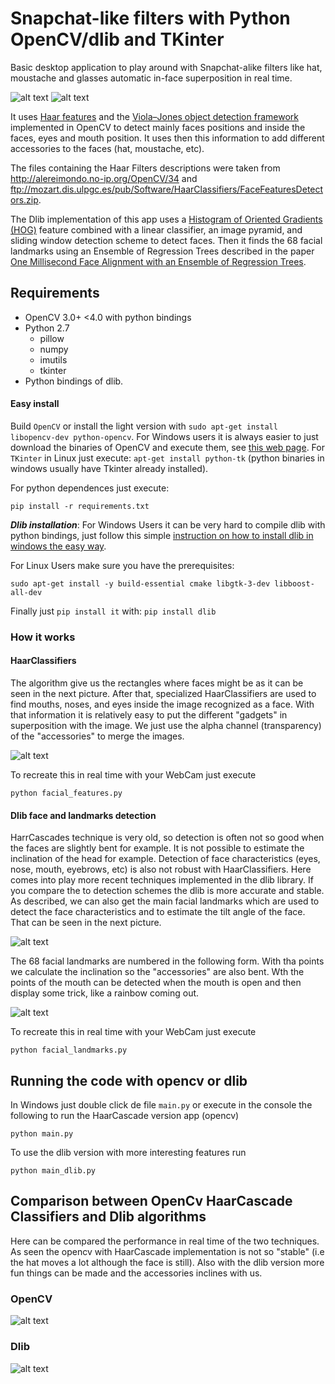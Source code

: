 # Snapchat-like filters with Python OpenCV/dlib and TKinter
Basic desktop application to play around with Snapchat-alike filters like hat, moustache and glasses automatic in-face superposition in real time.

![alt text][s1] ![alt text][s11]


It uses [Haar features](https://en.wikipedia.org/wiki/Haar-like_features) and the [Viola–Jones object detection framework
](https://en.wikipedia.org/wiki/Viola%E2%80%93Jones_object_detection_framework) implemented in OpenCV to detect mainly faces positions and inside the faces, eyes and mouth position. It uses then this information to add different accessories to the faces (hat, moustache, etc).

The files containing the Haar Filters descriptions were taken from http://alereimondo.no-ip.org/OpenCV/34 and ftp://mozart.dis.ulpgc.es/pub/Software/HaarClassifiers/FaceFeaturesDetectors.zip.

The Dlib implementation of this app uses a [Histogram of Oriented Gradients (HOG)](https://en.wikipedia.org/wiki/Histogram_of_oriented_gradients) feature combined with a linear classifier, an image pyramid, and sliding window detection scheme to detect faces. Then it finds the 68 facial landmarks using an Ensemble of Regression Trees described in the paper [One Millisecond Face Alignment with an Ensemble of Regression Trees](https://pdfs.semanticscholar.org/d78b/6a5b0dcaa81b1faea5fb0000045a62513567.pdf).


## Requirements
* OpenCV 3.0+ <4.0 with python bindings
* Python 2.7
     * pillow
     * numpy
     * imutils
     * tkinter
* Python bindings of dlib.


#### Easy install
Build `OpenCV` or install the light version with `sudo apt-get install libopencv-dev python-opencv`. For Windows users it is always easier to just download the binaries of OpenCV and execute them, see [this web page](http://docs.opencv.org/trunk/d5/de5/tutorial_py_setup_in_windows.html). For `TKinter` in Linux just execute: `apt-get install python-tk` (python binaries in windows usually have Tkinter already installed).

For python dependences just execute:

```
pip install -r requirements.txt
```

***Dlib installation***: For Windows Users it can be very hard to compile dlib with python bindings, just follow this simple [instruction on how to install dlib in windows the easy way](https://github.com/charlielito/install-dlib-python-windows).

For Linux Users make sure you have the prerequisites:
```
sudo apt-get install -y build-essential cmake libgtk-3-dev libboost-all-dev
```
Finally just `pip install it` with: `pip install dlib`


### How it works
#### HaarClassifiers
The algorithm give us the rectangles where faces might be as it can be seen in the next picture. After that, specialized HaarClassifiers are used to find mouths, noses, and eyes inside the image recognized as a face. With that information it is relatively easy to put the different "gadgets" in superposition with the image. We just use the alpha channel (transparency) of the "accessories" to merge the images.

![alt text][s4]

To recreate this in real time with your WebCam just execute

```
python facial_features.py
```


#### Dlib face and landmarks detection
HarrCascades technique is very old, so detection is often not so good when the faces are slightly bent for example. It is not possible to estimate the inclination of the head for example. Detection of face characteristics (eyes, nose, mouth, eyebrows, etc) is also not robust with HaarClassifiers. Here comes into play more recent techniques implemented in the dlib library. If you compare the to detection schemes the dlib is more accurate and stable. As described, we can also get the main facial landmarks which are used to detect the face characteristics and to estimate the tilt angle of the face. That can be seen in the next picture.

![alt text][s5]

The 68 facial landmarks are numbered in the following form. With tha points we calculate the inclination so the "accessories" are also bent. Wth the points of the mouth can be detected when the mouth is open and then display some trick, like a rainbow coming out.

![alt text][s6]

To recreate this in real time with your WebCam just execute

```
python facial_landmarks.py
```

## Running the code with opencv or dlib
In Windows just double click de file `main.py` or execute in the console the following to run the HaarCascade version app (opencv)

```
python main.py
```

To use the dlib version with more interesting features run
```
python main_dlib.py
```


## Comparison between OpenCv HaarCascade Classifiers and Dlib algorithms
Here can be compared the performance in real time of the two techniques. As seen the opencv with HaarCascade  implementation is not so "stable" (i.e the hat moves a lot although the face is still). Also with the dlib version more fun things can be made and the accessories inclines with us.

### OpenCV
![alt text][s3]
### Dlib
![alt text][s2]


[s1]: https://raw.githubusercontent.com/charlielito/snapchat-filters-opencv/master/imgs/opencv.gif "S"
[s11]: https://raw.githubusercontent.com/charlielito/snapchat-filters-opencv/master/imgs/dlib.gif "S"

[s2]: https://raw.githubusercontent.com/charlielito/mydata/master/dlibvideo.gif "S"

[s3]: https://raw.githubusercontent.com/charlielito/mydata/master/opencvvideo.gif "S"

[s4]: https://raw.githubusercontent.com/charlielito/snapchat-filters-opencv/master/imgs/features.png "S"
[s5]: https://raw.githubusercontent.com/charlielito/snapchat-filters-opencv/master/imgs/landmarks.png "S"

[s6]: https://raw.githubusercontent.com/charlielito/snapchat-filters-opencv/master/imgs/facial_landmarks_68markup.jpg "S"
